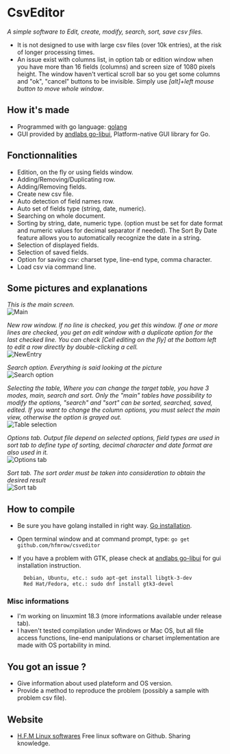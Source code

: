# CsvEditor
*A simple software to Edit, create, modify, search, sort, save csv files.*
- It is not designed to use with large csv files (over 10k entries), at the risk of longer processing times.
- An issue exist with columns list, in option tab or edition window when you have more than 16 fields (columns) and screen size of 1080 pixels height. The window haven't vertical scroll bar so you get some columns and "ok", "cancel" buttons to be invisible. Simply use *[alt]+left mouse button to move whole window*.

## How it's made
- Programmed with go language: [golang](https://golang.org/doc/) 
- GUI provided by [andlabs go-libui](https://github.com/andlabs/ui), Platform-native GUI library for Go. 

## Fonctionnalities
- Edition, on the fly or using fields window.
- Adding/Removing/Duplicating row.
- Adding/Removing fields.
- Create new csv file.
- Auto detection of field names row.
- Auto set of fields type (string, date, numeric).
- Searching on whole document.
- Sorting by string, date, numeric type. (option must be set for date format and numeric values for decimal separator if needed). The Sort By Date feature allows you to automatically recognize the date in a string.
- Selection of displayed fields.
- Selection of saved fields.
- Option for saving csv: charset type, line-end type, comma character.
- Load csv via command line.

## Some pictures and explanations  

*This is the main screen.*  
![Main](images/main.png  "Main")  

*New row window. If no line is checked, you get this window. If one or more lines are checked, you get an edit window with a duplicate option for the last checked line. You can check [Cell editing on the fly] at the bottom left to edit a row directly by double-clicking a cell.*  
![NewEntry](images/newentry.png  "NewEntry")  

*Search option. Everything is said looking at the picture*  
![Search option](images/search.png  "Search option")  

*Selecting the table, Where you can change the target table, you have 3 modes, main, search and sort. Only the "main" tables have possibility to modify the options, "search" and "sort" can be sorted, searched, saved, edited. If you want to change the column options, you must select the main view, otherwise the option is grayed out.*  
![Table selection](images/tabsel.png  "Table selection")  

*Options tab. Output file depend on selected options, field types are used in sort tab to define type of sorting, decimal character and date format are also used in it.*  
![Options tab](images/options.png  "Options tab")  

*Sort tab. The sort order must be taken into consideration to obtain the desired result*  
![Sort tab](images/sort.png  "Sort tab")  

## How to compile
- Be sure you have golang installed in right way. [Go installation](https://golang.org/doc/install).
- Open terminal window and at command prompt, type: `go get github.com/hfmrow/csveditor`
- If you have a problem with GTK, please check at [andlabs go-libui](https://github.com/andlabs/ui) for gui installation instruction.
	
        Debian, Ubuntu, etc.: sudo apt-get install libgtk-3-dev
        Red Hat/Fedora, etc.: sudo dnf install gtk3-devel


### Misc informations
- I'm working on linuxmint 18.3 (more informations available under release tab).
- I haven't tested compilation under Windows or Mac OS, but all file access functions, line-end manipulations or charset implementation are made with OS portability in mind.  

## You got an issue ?
- Give information about used plateform and OS version.
- Provide a method to reproduce the problem (possibly a sample with problem csv file).

## Website
- [H.F.M Linux softwares](https://hfmrow.yo.fr/) Free linux software on Github. Sharing knowledge.
